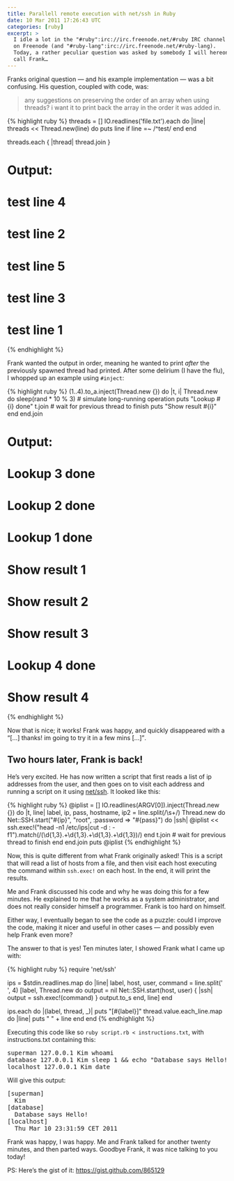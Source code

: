 ```yaml
---
title: Parallell remote execution with net/ssh in Ruby
date: 10 Mar 2011 17:26:43 UTC
categories: [ruby]
excerpt: >
  I idle a lot in the "#ruby":irc://irc.freenode.net/#ruby IRC channel
  on Freenode (and "#ruby-lang":irc://irc.freenode.net/#ruby-lang).
  Today, a rather peculiar question was asked by somebody I will hereon
  call Frank…
---
```


Franks original question — and his example implementation — was a bit confusing. His question, coupled with code, was:

> any suggestions on preserving the order of an array when using threads? i want it to print back the array in the order it was added in.

{% highlight ruby %}
threads = []
IO.readlines('file.txt').each do |line|
  threads << Thread.new(line) do 
    puts line if line =~ /^test/
  end
end

threads.each { |thread| thread.join }

# Output:
# test line 4
# test line 2
# test line 5
# test line 3
# test line 1
{% endhighlight %}

Frank wanted the output in order, meaning he wanted to print *after* the previously spawned thread had printed. After some delirium (I have the flu), I whopped up an example using `#inject`:

{% highlight ruby %}
(1..4).to_a.inject(Thread.new {}) do |t, i|
  Thread.new do
    sleep(rand * 10 % 3) # simulate long-running operation
    puts "Lookup #{i} done"
    t.join # wait for previous thread to finish
    puts "Show result #{i}"
  end
end.join

# Output:
# Lookup 3 done
# Lookup 2 done
# Lookup 1 done
# Show result 1
# Show result 2
# Show result 3
# Lookup 4 done
# Show result 4
{% endhighlight %}

Now that is nice; it works! Frank was happy, and quickly disappeared with a <q>[…] thanks! im going to try it in a few mins […]</q>.

## Two hours later, Frank is back!
He’s very excited. He has now written a script that first reads a list of ip addresses from the user, and then goes on to visit each address and running a script on it using [net/ssh](https://github.com/net-ssh/net-ssh). It looked like this:

{% highlight ruby %}
@iplist = []
IO.readlines(ARGV[0]).inject(Thread.new {}) do |t, line|
  label, ip, pass, hostname, ip2 = line.split(/\s+/)
  Thread.new do
    Net::SSH.start("#{ip}", "root", :password => "#{pass}") do |ssh|
      @iplist << ssh.exec!("head -n1 /etc/ips|cut -d : -f1").match(/(\d{1,3}\.+\d{1,3}\.+\d{1,3}\.+\d{1,3})/)
    end
    t.join # wait for previous thread to finish
  end
end.join
puts @iplist
{% endhighlight %}

Now, this is quite different from what Frank originally asked! This is a script that will read a list of hosts from a file, and then visit each host executing the command within `ssh.exec!` on each host. In the end, it will print the results.

Me and Frank discussed his code and why he was doing this for a few minutes. He explained to me that he works as a system administrator, and does not really consider himself a programmer. Frank is too hard on himself.

Either way, I eventually began to see the code as a puzzle: could I improve the code, making it nicer and useful in other cases — and possibly even help Frank even more?

The answer to that is yes! Ten minutes later, I showed Frank what I came up with:

{% highlight ruby %}
require 'net/ssh'

ips = $stdin.readlines.map do |line|
  label, host, user, command = line.split(' ', 4)
  [label, Thread.new do
    output = nil
    Net::SSH.start(host, user) { |ssh| output = ssh.exec!(command) }
    output.to_s
  end, line]
end

ips.each do |(label, thread, _)|
  puts "[#{label}]"
  thread.value.each_line.map do |line|
    puts "  " + line
  end
end
{% endhighlight %}

Executing this code like so `ruby script.rb < instructions.txt`, with instructions.txt containing this:

<div class="highlight"><pre>superman 127.0.0.1 Kim whoami
database 127.0.0.1 Kim sleep 1 &amp;&amp; echo "Database says Hello!"
localhost 127.0.0.1 Kim date</pre></div>

Will give this output:
<div class="highlight"><pre>[superman]
  Kim
[database]
  Database says Hello!
[localhost]
  Thu Mar 10 23:31:59 CET 2011</pre></div>

Frank was happy, I was happy. Me and Frank talked for another twenty minutes, and then parted ways. Goodbye Frank, it was nice talking to you today!

PS: Here’s the gist of it: https://gist.github.com/865129
